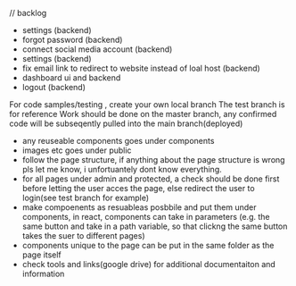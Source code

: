 // backlog

- settings (backend)
- forgot password (backend)
- connect social media account (backend)
- settings (backend)
- fix email link to redirect to website instead of loal host (backend)
- dashboard ui and backend
- logout (backend)




For code samples/testing , create your own local branch
The test branch is for reference
Work should be done on the master branch, any confirmed code will be subseqently pulled into the main branch(deployed)

- any reuseable components goes under components 
- images etc goes under public
- follow the page structure, if anything about the page structure is wrong pls let me know, i unfortuantely dont know everything.
- for all pages under admin and protected, a check should be done first before letting the user acces the page, else redirect the user to login(see test branch for example)
- make compoenents as resuableas posbbile and put them under components, in react, components can take in parameters (e.g. the same button and take in a path variable, so that clickng the same button takes the suer to different pages)
- components unique to the page can be put in the same folder as the page itself
- check tools and links(google drive) for additional documentaiton and information
 